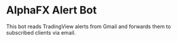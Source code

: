 # AlphaFX Alert Bot

This bot reads TradingView alerts from Gmail and forwards them to subscribed clients via email.